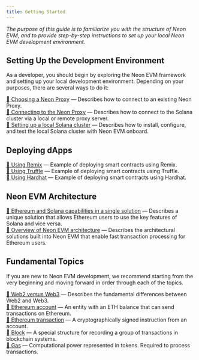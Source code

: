 ```yaml
---
title: Getting Started
---
```


*The purpose of this guide is to familiarize you with the structure of Neon EVM, and to provide step-by-step instructions to set up your local Neon EVM development environment.*

## Setting Up the Development Environment

As a developer, you should begin by exploring the Neon EVM framework and setting up your local development environment.
Depending on your purposes, there are several ways to do it:

[🔘 Choosing a Neon Proxy](developing/dev_environment/choosing_proxy.md) — Describes how to connect to an existing Neon Proxy.  
[🔘 Connecting to the Neon Proxy](developing/dev_environment/connect_to_solana_via_proxy.md) — Describes how to connect to the Solana cluster via a local or remote proxy server.  
[🔘 Setting up a local Solana cluster](developing/dev_environment/solana_cluster/cluster_installation.md) — Describes how to install, configure, and test the local Solana cluster with Neon EVM onboard.  

## Deploying dApps

[🔘 Using Remix](developing/deploy_facilities/using_remix.md) — Example of deploying smart contracts using Remix.  
[🔘 Using Truffle](developing/deploy_facilities/using_truffle.md) — Example of deploying smart contracts using Truffle.  
[🔘 Using Hardhat](developing/deploy_facilities/using_hardhat.md) — Example of deploying smart contracts using Hardhat.  

## Neon EVM Architecture

[🔘 Ethereum and Solana capabilities in a single solution](architecture/eth_sol_solution.md) — Describes a unique solution that allows Ethereum users to use the key features of Solana and vice versa.  
[🔘 Overview of Neon EVM architecture](architecture/neon_evm_arch.md) — Describes the architectural solutions built into Neon EVM that enable fast transaction processing for Ethereum users.  

## Fundamental Topics

If you are new to Neon EVM development, we recommend starting from the very beginning and moving forward in order through each of the topics.  

[🔘 Web2 versus Web3](architecture/core_aspects/web3.md) — Describes the fundamental differences between Web2 and Web3.  
[🔘 Ethereum account](architecture/core_aspects/account.md) — An entity with an ETH balance that can send transactions on Ethereum.  
[🔘 Ethereum transaction](architecture/core_aspects/transaction.md) — A cryptographically signed instruction from an account.  
[🔘 Block](architecture/core_aspects/block.md) — A special structure for recording a group of transactions in blockchain systems.  
[🔘 Gas](architecture/core_aspects/gas.md) — Computational power represented in tokens. Required to process transactions.

